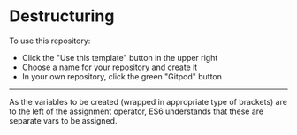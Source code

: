 # Destructuring

To use this repository:

- Click the "Use this template" button in the upper right
- Choose a name for your repository and create it
- In your own repository, click the green "Gitpod" button

---

As the variables to be created (wrapped in appropriate type of brackets) are to the left of the assignment operator, ES6 understands that these are separate vars to be assigned.
